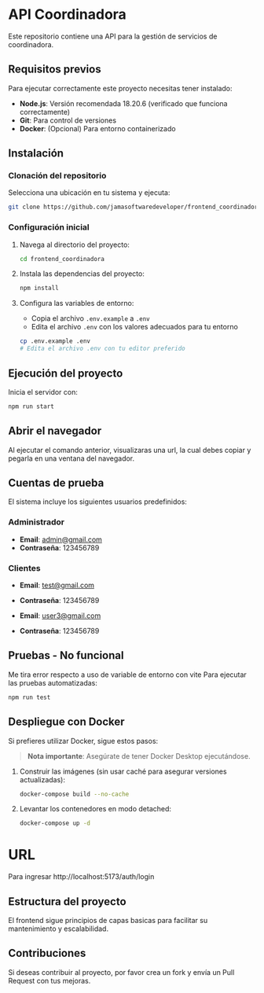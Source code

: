 # API Coordinadora

Este repositorio contiene una API para la gestión de servicios de coordinadora.

## Requisitos previos

Para ejecutar correctamente este proyecto necesitas tener instalado:

- **Node.js**: Versión recomendada 18.20.6 (verificado que funciona correctamente)
- **Git**: Para control de versiones
- **Docker**: (Opcional) Para entorno containerizado

## Instalación

### Clonación del repositorio

Selecciona una ubicación en tu sistema y ejecuta:

```bash
git clone https://github.com/jamasoftwaredeveloper/frontend_coordinadora.git
```

### Configuración inicial

1. Navega al directorio del proyecto:
   ```bash
   cd frontend_coordinadora
   ```

2. Instala las dependencias del proyecto:
   ```bash
   npm install
   ```

3. Configura las variables de entorno:
   - Copia el archivo `.env.example` a `.env`
   - Edita el archivo `.env` con los valores adecuados para tu entorno

   ```bash
   cp .env.example .env
   # Edita el archivo .env con tu editor preferido
   ```


## Ejecución del proyecto

Inicia el servidor con:

```bash
npm run start
```


## Abrir el navegador
Al ejecutar el comando anterior, visualizaras una url, la cual debes copiar y pegarla en una ventana del navegador.

## Cuentas de prueba

El sistema incluye los siguientes usuarios predefinidos:

### Administrador
- **Email**: admin@gmail.com
- **Contraseña**: 123456789

### Clientes
- **Email**: test@gmail.com
- **Contraseña**: 123456789

- **Email**: user3@gmail.com
- **Contraseña**: 123456789

## Pruebas  - No funcional
Me tira error respecto a uso de variable de entorno con vite
Para ejecutar las pruebas automatizadas:

```bash
npm run test
```

## Despliegue con Docker

Si prefieres utilizar Docker, sigue estos pasos:

> **Nota importante**: Asegúrate de tener Docker Desktop ejecutándose.

1. Construir las imágenes (sin usar caché para asegurar versiones actualizadas):
   ```bash
   docker-compose build --no-cache
   ```

2. Levantar los contenedores en modo detached:
   ```bash
   docker-compose up -d
   ```

# URL
Para ingresar
http://localhost:5173/auth/login 

## Estructura del proyecto

El frontend sigue principios de capas basicas para facilitar su mantenimiento y escalabilidad.

## Contribuciones

Si deseas contribuir al proyecto, por favor crea un fork y envía un Pull Request con tus mejoras.
